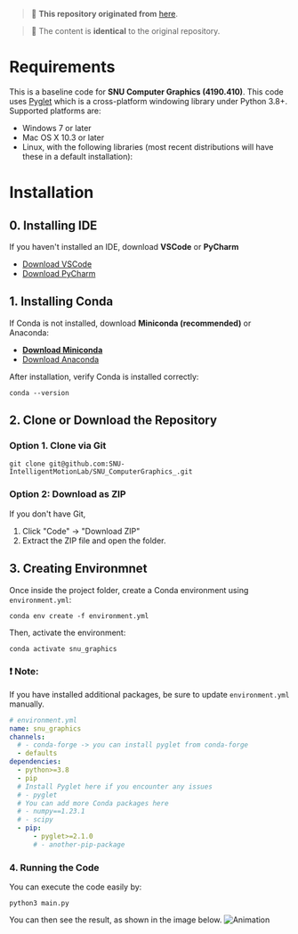 > 📌 **This repository originated from** [here](https://github.com/IntelligentMOtionlab/SNU_ComputerGraphics).

>🔹 The content is **identical** to the original repository.

# Requirements

This is a baseline code for **SNU Computer Graphics (4190.410)**.
This code uses [Pyglet](https://github.com/pyglet/pyglet) which is a cross-platform windowing library under Python 3.8+. 
Supported platforms are:

* Windows 7 or later
* Mac OS X 10.3 or later
* Linux, with the following libraries (most recent distributions will have these in a default installation):


# Installation

## 0. Installing IDE
If you haven't installed an IDE, download **VSCode** or **PyCharm**

- [Download VSCode](https://code.visualstudio.com/download)
- [Download PyCharm](https://www.jetbrains.com/ko-kr/pycharm/download/?section=windows)



## 1. Installing Conda
If Conda is not installed, download **Miniconda (recommended)** or Anaconda:

- **[Download Miniconda](https://www.anaconda.com/docs/getting-started/miniconda/install)**
- [Download Anaconda](https://docs.conda.io/projects/conda/en/latest/user-guide/install/index.html)

After installation, verify Conda is installed correctly:

    conda --version


## 2. Clone or Download the Repository
### Option 1. Clone via Git

    git clone git@github.com:SNU-IntelligentMotionLab/SNU_ComputerGraphics_.git

### Option 2: Download as ZIP
If you don't have Git, 
1. Click "Code" → "Download ZIP"
2. Extract the ZIP file and open the folder.

## 3. Creating Environmnet
Once inside the project folder, create a Conda environment using `environment.yml`:

    conda env create -f environment.yml

Then, activate the environment:

    conda activate snu_graphics

### ❗ Note:

If you have installed additional packages, be sure to update `environment.yml` manually.

```yaml
# environment.yml
name: snu_graphics
channels:
  # - conda-forge -> you can install pyglet from conda-forge
  - defaults
dependencies:
  - python>=3.8
  - pip
  # Install Pyglet here if you encounter any issues
  # - pyglet
  # You can add more Conda packages here  
  # - numpy==1.23.1
  # - scipy
  - pip:
      - pyglet>=2.1.0
      # - another-pip-package  
```

### 4. Running the Code
You can execute the code easily by:

    python3 main.py

You can then see the result, as shown in the image below.
![Animation](assets/example.gif)
